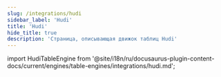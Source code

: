```yaml
---
slug: /integrations/hudi
sidebar_label: 'Hudi'
title: 'Hudi'
hide_title: true
description: 'Страница, описывающая движок таблиц Hudi'
---
```


import HudiTableEngine from '@site/i18n/ru/docusaurus-plugin-content-docs/current/engines/table-engines/integrations/hudi.md';

<HudiTableEngine/>
